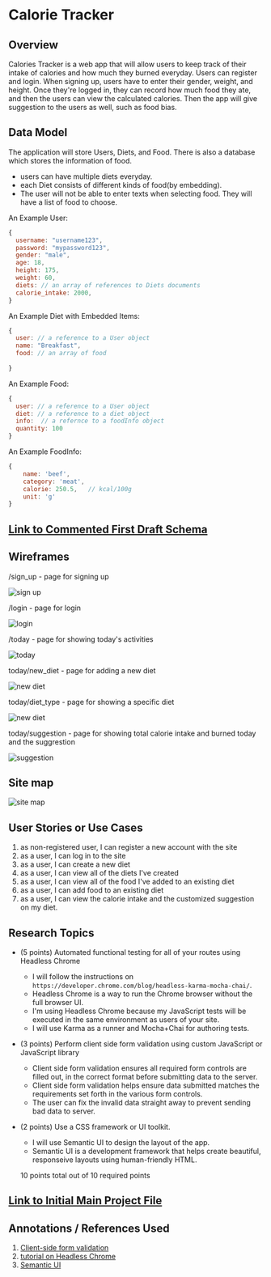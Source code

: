 # Calorie Tracker

## Overview

Calories Tracker is a web app that will allow users to keep track of their intake of calories and how much they burned everyday. Users can register and login. When signing up, users have to enter their gender, weight, and height. Once they're logged in, they can record how much food they ate, and then the users can view the calculated calories. Then the app will give suggestion to the users as well, such as food bias.

## Data Model

The application will store Users, Diets, and Food. There is also a database which stores the information of food.

* users can have multiple diets everyday.
* each Diet consists of different kinds of food(by embedding).
* The user will not be able to enter texts when selecting food. They will have a list of food to choose. 

An Example User:

```javascript
{
  username: "username123",
  password: "mypassword123",
  gender: "male",
  age: 18,
  height: 175,
  weight: 60,
  diets: // an array of references to Diets documents
  calorie_intake: 2000,
}
```

An Example Diet with Embedded Items:

```javascript
{
  user: // a reference to a User object
  name: "Breakfast",
  food: // an array of food
  
}
```
An Example Food:

```javascript
{
  user: // a reference to a User object
  diet: // a reference to a diet object
  info:  // a refernce to a foodInfo object
  quantity: 100
}
```
An Example FoodInfo:

```javascript
{
    name: 'beef',
    category: 'meat',
    calorie: 250.5,   // kcal/100g
    unit: 'g'
}
```

## [Link to Commented First Draft Schema](db.mjs) 


## Wireframes
/sign_up - page for signing up

![sign up](documentation/sign_up.png)

/login - page for login

![login](documentation/login.png)

/today - page for showing today's activities

![today](documentation/today.png)

today/new_diet - page for adding a new diet

![new diet](documentation/new_diet.png)

today/diet_type - page for showing a specific diet

![new diet](documentation/breakfast.png)

today/suggestion - page for showing total calorie intake and burned today and the suggrestion

![suggestion](documentation/suggestion.png)


## Site map

![site map](documentation/site_map.png)

## User Stories or Use Cases

1. as non-registered user, I can register a new account with the site
2. as a user, I can log in to the site
3. as a user, I can create a new diet
4. as a user, I can view all of the diets I've created
5. as a user, I can view all of the food I've added to an existing diet
6. as a user, I can add food to an existing diet
7. as a user, I can view the calorie intake and the customized suggestion on my diet.

## Research Topics

* (5 points) Automated functional testing for all of your routes using Headless Chrome
    * I will follow the instructions on `https://developer.chrome.com/blog/headless-karma-mocha-chai/`.
    * Headless Chrome is a way to run the Chrome browser without the full browser UI. 
    * I'm using Headless Chrome because my JavaScript tests will be executed in the same environment as users of your site.
    * I will use Karma as a runner and Mocha+Chai for authoring tests. 
* (3 points) Perform client side form validation using custom JavaScript or JavaScript library
    * Client side form validation ensures all required form controls are filled out, in the correct format before submitting data to the server.
    * Client side form validation helps ensure data submitted matches the requirements set forth in the various form controls.
    * The user can fix the invalid data straight away to prevent sending bad data to server.
* (2 points) Use a CSS framework or UI toolkit.
    * I will use Semantic UI to design the layout of the app.
    * Semantic UI is a development framework that helps create beautiful, responseive layouts using human-friendly HTML.

    10 points total out of 10 required points

## [Link to Initial Main Project File](app.mjs) 

## Annotations / References Used

1. [Client-side form validation](https://developer.mozilla.org/en-US/docs/Learn/Forms/Form_validation)
2. [tutorial on Headless Chrome](https://developer.chrome.com/blog/headless-karma-mocha-chai/)
3. [Semantic UI](http://semantic-ui.com)
